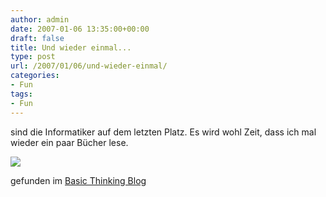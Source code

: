 ```yaml
---
author: admin
date: 2007-01-06 13:35:00+00:00
draft: false
title: Und wieder einmal...
type: post
url: /2007/01/06/und-wieder-einmal/
categories:
- Fun
tags:
- Fun
---
```


sind die Informatiker auf dem letzten Platz. Es wird wohl Zeit, dass ich mal wieder ein paar Bücher lese.

![](http://i135.photobucket.com/albums/q155/RobRoyBasic/studierdas.jpg)


gefunden im [Basic Thinking Blog](http://www.basicthinking.de/blog/2007/01/06/entscheidungskriterium-fuer-ein-studium/trackback/)
